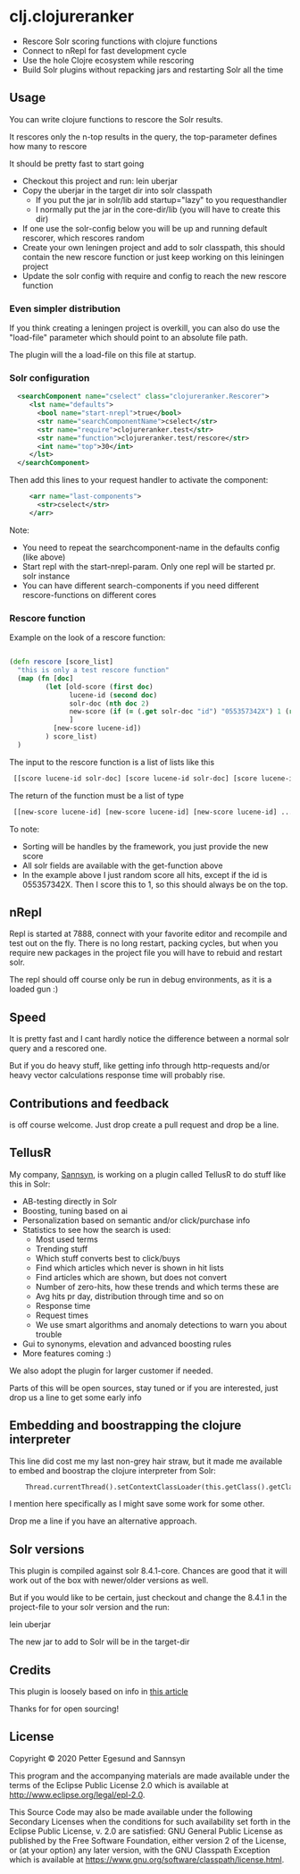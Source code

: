 # clj.clojureranker

- Rescore Solr scoring functions with clojure functions
- Connect to nRepl for fast development cycle
- Use the hole Clojre ecosystem while rescoring
- Build Solr plugins without repacking jars and restarting Solr all the time 


## Usage

You can write clojure functions to rescore the Solr results.

It rescores only the n-top results in the query, the top-parameter defines how many to rescore

It should be pretty fast to start going

- Checkout this project and run: lein uberjar
- Copy the uberjar in the target dir into solr classpath
    - If you put the jar in solr/lib add startup="lazy" to you requesthandler
    - I normally put the jar in the core-dir/lib (you will have to create this dir)
- If one use the solr-config below you will be up and running default rescorer, which rescores random 
- Create your own leningen project and add to solr classpath, this should contain the new rescore function or just keep working on this leiningen project
- Update the solr config with require and config to reach the new rescore function   

### Even simpler distribution

If you think creating a leningen project is overkill, you can also do use the "load-file" parameter which should point to an absolute file path.

The plugin will the a load-file on this file at startup.

### Solr configuration

```xml
  <searchComponent name="cselect" class="clojureranker.Rescorer">
     <lst name="defaults">
       <bool name="start-nrepl">true</bool>
       <str name="searchComponentName">cselect</str>     
       <str name="require">clojureranker.test</str>  
       <str name="function">clojureranker.test/rescore</str> 
       <int name="top">30</int>                      
     </lst>
  </searchComponent>
```

Then add this lines to your request handler to activate the component:

```xml
     <arr name="last-components">
       <str>cselect</str>
     </arr>
```

Note:

- You need to repeat the searchcomponent-name in the defaults config (like above)
- Start repl with the start-nrepl-param. Only one repl will be started pr. solr instance
- You can have different search-components if you need different rescore-functions on different cores

### Rescore function

Example on the look of a rescore function:

```clojure

(defn rescore [score_list]
  "this is only a test rescore function"
  (map (fn [doc]
         (let [old-score (first doc)
               lucene-id (second doc)
               solr-doc (nth doc 2)
               new-score (if (= (.get solr-doc "id") "055357342X") 1 (rand))
               ]
           [new-score lucene-id])
         ) score_list)
  )

```
The input to the rescore function is a list of lists like this

```clojure
 [[score lucene-id solr-doc] [score lucene-id solr-doc] [score lucene-id solr-doc] ...]
```

The return of the function must be a list of type

```clojure
 [[new-score lucene-id] [new-score lucene-id] [new-score lucene-id] ...]
```
To note:
- Sorting will be handles by the framework, you just provide the new score
- All solr fields are available with the get-function above
- In the example above I just random score all hits, except if the id is 055357342X. Then I score this to 1, so this should always be on the top.


## nRepl

Repl is started at 7888, connect with your favorite editor and recompile and test out on the fly.
There is no long restart, packing cycles, but when you require new packages in the project file you will have to rebuid and restart solr.

The repl should off course only be run in debug environments, as it is a loaded gun :)

## Speed

It is pretty fast and I cant hardly notice the difference between a normal solr query and a rescored one.

But if you do heavy stuff, like getting info through http-requests and/or heavy vector calculations response time will probably rise. 

## Contributions and feedback

is off course welcome. Just drop create a pull request and drop be a line.

## TellusR

My company, [Sannsyn](https://sannsyn.com), is working on a plugin called TellusR to do stuff like this in Solr:

- AB-testing directly in Solr
- Boosting, tuning based on ai
- Personalization based on semantic and/or click/purchase info
- Statistics to see how the search is used:
    - Most used terms
    - Trending stuff
    - Which stuff converts best to click/buys
    - Find which articles which never is shown in hit lists
    - Find articles which are shown, but does not convert
    - Number of zero-hits, how these trends and which terms these are
    - Avg hits pr day, distribution through time and so on
    - Response time
    - Request times
    - We use smart algorithms and anomaly detections to warn you about trouble
- Gui to synonyms, elevation and advanced boosting rules
- More features coming :)

We also adopt the plugin for larger customer if needed.

Parts of this will be open sources, stay tuned or if you are interested, just drop us a line to get some early info 

## Embedding and boostrapping the clojure interpreter

This line did cost me my last non-grey hair straw, but it made me available to embed and boostrap the clojure interpreter from Solr:


```clojure
    Thread.currentThread().setContextClassLoader(this.getClass().getClassLoader());
```

I mention here specifically as I might save some work for some other.

Drop me a line if you have an alternative approach.

## Solr versions

This plugin is compiled against solr 8.4.1-core. Chances are good that it will work out of the box with newer/older versions as well.

But if you would like to be certain, just checkout and change the 8.4.1 in the project-file to your solr version and the run:

lein uberjar

The new jar to add to Solr will be in the target-dir

## Credits

This plugin is loosely based on info in [this article](https://tech.finn.no/2018/04/10/personalized-search/)

Thanks for for open sourcing! 


## License

Copyright © 2020 Petter Egesund and Sannsyn

This program and the accompanying materials are made available under the
terms of the Eclipse Public License 2.0 which is available at
http://www.eclipse.org/legal/epl-2.0.

This Source Code may also be made available under the following Secondary
Licenses when the conditions for such availability set forth in the Eclipse
Public License, v. 2.0 are satisfied: GNU General Public License as published by
the Free Software Foundation, either version 2 of the License, or (at your
option) any later version, with the GNU Classpath Exception which is available
at https://www.gnu.org/software/classpath/license.html.
